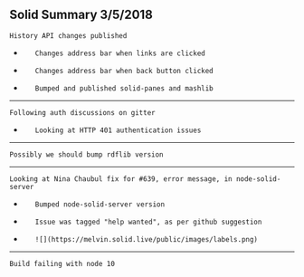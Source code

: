 Solid Summary 3/5/2018
---
    History API changes published
-        Changes address bar when links are clicked
-        Changes address bar when back button clicked
-        Bumped and published solid-panes and mashlib
---
    Following auth discussions on gitter
-        Looking at HTTP 401 authentication issues
---
    Possibly we should bump rdflib version
---
    Looking at Nina Chaubul fix for #639, error message, in node-solid-server
-        Bumped node-solid-server version
-        Issue was tagged "help wanted", as per github suggestion
-        ![](https://melvin.solid.live/public/images/labels.png)
---
    Build failing with node 10
